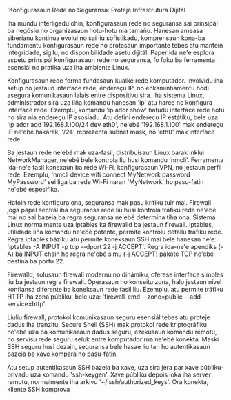 'Konfigurasaun Rede no Seguransa: Proteje Infrastrutura Dijitál

Iha mundu interligadu ohin, konfigurasaun rede no seguransa sai prinsipál ba negósiu no organizasaun hotu-hotu nia tamañu. Hanesan ameasa siberianu kontinua evolui no sai liu sofistikadu, komprensaun kona-ba fundamentu konfigurasaun rede no protesaun importante tebes atu mantein integridade, sigilu, no disponibilidade asetu dijitál. Paper ida ne'e esplora aspetu prinsipál konfigurasaun rede no seguransa, fo foku ba ferramenta esensiál no pratika uza iha ambiente Linux.

Konfigurasaun rede forma fundasaun kualke rede komputador. Involvidu iha setup no jestaun interface rede, endereçu IP, no enkaminhamentu hodi asegura komunikasaun lalais entre dispositivu sira. Iha sistema Linux, administrador sira uza liña komandu hanesan 'ip' atu haree no konfigura interface rede. Ezemplu, komandu 'ip addr show' hatudu interface rede hotu no sira nia endereçu IP asosiadu. Atu defini endereçu IP estátiku, bele uza 'ip addr add 192.168.1.100/24 dev eth0', ne'ebé '192.168.1.100' mak endereçu IP ne'ebé hakarak, '/24' reprezenta subnet mask, no 'eth0' mak interface rede.

Ba jestaun rede ne'ebé mak uza-fasil, distribuisaun Linux barak inklui NetworkManager, ne'ebé bele kontrola liu husi komandu 'nmcli'. Ferramenta ida-ne'e fasil konexaun ba rede Wi-Fi, konfigurasaun VPN, no jestaun perfil rede. Ezemplu, 'nmcli device wifi connect MyNetwork password MyPassword' sei liga ba rede Wi-Fi naran 'MyNetwork' ho pasu-fatin ne'ebé espesifika.

Hafoin rede konfigura ona, seguransa mak pasu krítiku tuir mai. Firewall joga papel sentrál iha seguransa rede liu husi kontrola tráfiku rede ne'ebé mai no sai bazeia ba regra seguransa ne'ebé determina tiha ona. Sistema Linux normalmente uza iptables ka firewalld ba jestaun firewall. Iptables, utilidade liña komandu ne'ebé potente, permite kontrolu detallu tráfiku rede. Regra iptables báziku atu permite koneksaun SSH mai bele hanesan ne'e: 'iptables -A INPUT -p tcp --dport 22 -j ACCEPT'. Regra ida-ne'e apendiks (-A) ba INPUT chain ho regra ne'ebé simu (-j ACCEPT) pakote TCP ne'ebé destina ba portu 22.

Firewalld, solusaun firewall modernu no dinámiku, oferese interface simples liu ba jestaun regra firewall. Operasaun ho konseitu zona, halo jestaun nível konfiansa diferente ba koneksaun rede fasil liu. Ezemplu, atu permite tráfiku HTTP iha zona públiku, bele uza: 'firewall-cmd --zone=public --add-service=http'.

Liuliu firewall, protokol komunikasaun seguru esensiál tebes atu proteje dadus iha tranzitu. Secure Shell (SSH) mak protokol rede kriptográfiku ne'ebé uza ba komunikasaun dadus seguru, ezekusaun komandu remotu, no servisu rede seguru seluk entre komputador rua ne'ebé konekta. Maski SSH seguru husi dezain, seguransa bele hasae liu tan ho autentikasaun bazeia ba xave kompara ho pasu-fatin.

Atu setup autentikasaun SSH bazeia ba xave, uza sira jera par xave públiku-privadu uza komandu 'ssh-keygen'. Xave públiku depois loka iha server remotu, normalmente iha arkivu '~/.ssh/authorized_keys'. Ora konekta, kliente SSH komprova